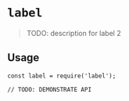 # `label`

> TODO: description for label 2

## Usage

```
const label = require('label');

// TODO: DEMONSTRATE API
```
